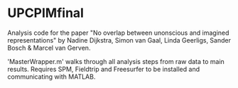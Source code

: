 # UPCPIMfinal

Analysis code for the paper "No overlap between unonscious and imagined representations" by Nadine Dijkstra, Simon van Gaal, Linda Geerligs, Sander Bosch & Marcel van Gerven. 

'MasterWrapper.m' walks through all analysis steps from raw data to main results. Requires SPM, Fieldtrip and Freesurfer to be installed and communicating with MATLAB. 

